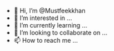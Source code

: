- 👋 Hi, I’m @Mustfeekkhan
- 👀 I’m interested in ...
- 🌱 I’m currently learning ...
- 💞️ I’m looking to collaborate on ...
- 📫 How to reach me ...

<!---
Mustfeekkhan/Mustfeekkhan is a ✨ special ✨ repository because its `README.md` (this file) appears on your GitHub profile.
You can click the Preview link to take a look at your changes.
--->
